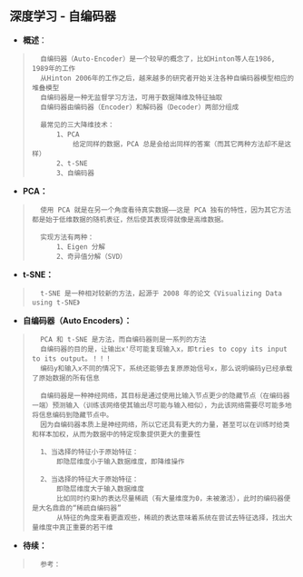 ## 深度学习 - 自编码器
- **概述**：
>       自编码器（Auto-Encoder）是一个较早的概念了，比如Hinton等人在1986, 1989年的工作
>       从Hinton 2006年的工作之后，越来越多的研究者开始关注各种自编码器模型相应的堆叠模型
>       自编码器是一种无监督学习方法，可用于数据降维及特征抽取
>       自编码器由编码器（Encoder）和解码器（Decoder）两部分组成
>
>       最常见的三大降维技术：
>           1、PCA
>               给定同样的数据，PCA 总是会给出同样的答案（而其它两种方法却不是这样）
>           2、t-SNE
>           3、自编码器
>

- **PCA：**
>       使用 PCA 就是在另一个角度看待真实数据——这是 PCA 独有的特性，因为其它方法都是始于低维数据的随机表征，然后使其表现得就像是高维数据。
>
>       实现方法有两种：
>           1、Eigen 分解
>           2、奇异值分解（SVD）
>

- **t-SNE：**
>       t-SNE 是一种相对较新的方法，起源于 2008 年的论文《Visualizing Data using t-SNE》
>

- **自编码器（Auto Encoders）：**
>       PCA 和 t-SNE 是方法，而自编码器则是一系列的方法
>       自编码器的目的是，让输出x'尽可能复现输入x，即tries to copy its input to its output。！！！
>       编码y和输入x不同的情况下，系统还能够去复原原始信号x，那么说明编码y已经承载了原始数据的所有信息
>
>       自编码器是一种神经网络，其目标是通过使用比输入节点更少的隐藏节点（在编码器一端）预测输入（训练该网络使其输出尽可能与输入相似），为此该网络需要尽可能多地将信息编码到隐藏节点中。
>       因为自编码器本质上是神经网络，所以它还具有更大的力量，甚至可以在训练时给类和样本加权，从而为数据中的特定现象提供更大的重要性
>
>       1、当选择的特征小于原始特征：
>           即隐层维度小于输入数据维度，即降维操作
>
>       2、当选择的特征大于原始特征：
>           即隐层维度大于输入数据维度
>           比如同时约束h的表达尽量稀疏（有大量维度为0，未被激活），此时的编码器便是大名鼎鼎的“稀疏自编码器”
>           从特征的角度来看更直观些，稀疏的表达意味着系统在尝试去特征选择，找出大量维度中真正重要的若干维
>
>
>
>
>
>
>
>
>
>
>
>
>
>
>
>

- **待续：**
>       参考：
>
>
>
>
>
>
>
>
>
>
>
>
>
>
>
>
>

